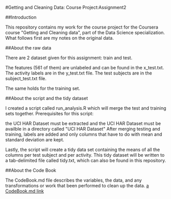 #Getting and Cleaning Data: Course Project:Assignment2

##Introduction

This repository contains my work for the course project for the Coursera course "Getting and Cleaning data", part of the Data Science specialization. What follows first are my notes on the original data.

##About the raw data

There are 2 dataset given for this assignment: train and test.

The features (561 of them) are unlabeled and can be found in the x_test.txt. The activity labels are in the y_test.txt file. The test subjects are in the subject_test.txt file.

The same holds for the training set.

##About the script and the tidy dataset

I created a script called run_analysis.R which will merge the test and training sets together. Prerequisites for this script:

the UCI HAR Dataset must be extracted and
the UCI HAR Dataset must be availble in a directory called "UCI HAR Dataset"
After merging testing and training, labels are added and only columns that have to do with mean and standard deviation are kept.

Lastly, the script will create a tidy data set containing the means of all the columns per test subject and per activity. This tidy dataset will be written to a tab-delimited file called tidy.txt, which can also be found in this repository.

##About the Code Book

The CodeBook.md file describes the variables, the data, and any transformations or work that been performed to clean up the data. [a CodeBook.md link](CodeBook.md)
